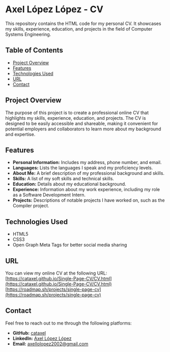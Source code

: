 # Axel López López - CV

This repository contains the HTML code for my personal CV. It showcases my skills, experience, education, and projects in the field of Computer Systems Engineering.

## Table of Contents

- [Project Overview](#project-overview)
- [Features](#features)
- [Technologies Used](#technologies-used)
- [URL](#url)
- [Contact](#contact)

## Project Overview

The purpose of this project is to create a professional online CV that highlights my skills, experience, education, and projects. The CV is designed to be easily accessible and shareable, making it convenient for potential employers and collaborators to learn more about my background and expertise.

## Features

- **Personal Information:** Includes my address, phone number, and email.
- **Languages:** Lists the languages I speak and my proficiency levels.
- **About Me:** A brief description of my professional background and skills.
- **Skills:** A list of my soft skills and technical skills.
- **Education:** Details about my educational background.
- **Experience:** Information about my work experience, including my role as a Software Development Intern.
- **Projects:** Descriptions of notable projects I have worked on, such as the Compiler project.

## Technologies Used

- HTML5
- CSS3
- Open Graph Meta Tags for better social media sharing

## URL

You can view my online CV at the following URL:
[https://cataxel.github.io/Single-Page-CV/CV.html](https://cataxel.github.io/Single-Page-CV/CV.html)
[https://roadmap.sh/projects/single-page-cv](https://roadmap.sh/projects/single-page-cv)

## Contact

Feel free to reach out to me through the following platforms:

- **GitHub:** [cataxel](https://github.com/cataxel)
- **LinkedIn:** [Axel López López](http://www.linkedin.com/in/axel-lópez-lópez-4a0018238)
- **Email:** [axellolopez2002@gmail.com](mailto:axellolopez2002@gmail.com)
